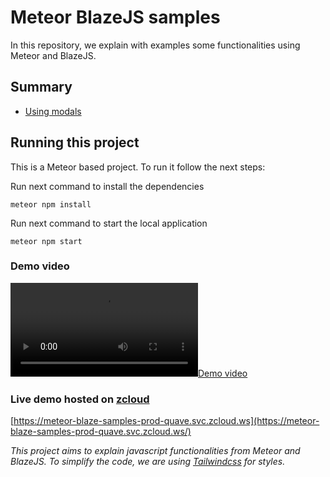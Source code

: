# Meteor BlazeJS samples

In this repository, we explain with examples some functionalities using Meteor and BlazeJS.

## Summary

- [Using modals](docs/modal.md)

## Running this project

This is a Meteor based project. To run it follow the next steps:

Run next command to install the dependencies
```shell
meteor npm install
```
Run next command to start the local application
```shell
meteor npm start
```

### Demo video 
[![Demo video](videos/meteor-blaze-sample.mp4)](videos/meteor-blaze-sample.mp4)

### Live demo hosted on [zcloud](https://zcloud.ws)

[https://meteor-blaze-samples-prod-quave.svc.zcloud.ws](https://meteor-blaze-samples-prod-quave.svc.zcloud.ws/)

_This project aims to explain javascript functionalities from Meteor and BlazeJS. To simplify the code, we are using [Tailwindcss](https://tailwindcss.com/) for styles._

